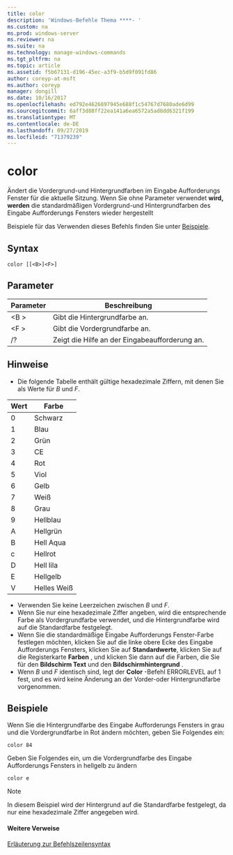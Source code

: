 ```yaml
---
title: color
description: 'Windows-Befehle Thema ****- '
ms.custom: na
ms.prod: windows-server
ms.reviewer: na
ms.suite: na
ms.technology: manage-windows-commands
ms.tgt_pltfrm: na
ms.topic: article
ms.assetid: f5b67131-d196-45ec-a3f9-b5d9f091fd86
author: coreyp-at-msft
ms.author: coreyp
manager: dongill
ms.date: 10/16/2017
ms.openlocfilehash: ed792e4626897945e688f1c54767d7680ade6d99
ms.sourcegitcommit: 6aff3d88ff22ea141a6ea6572a5ad8dd6321f199
ms.translationtype: MT
ms.contentlocale: de-DE
ms.lasthandoff: 09/27/2019
ms.locfileid: "71379239"
---
```

# <a name="color"></a>color



Ändert die Vordergrund-und Hintergrundfarben im Eingabe Aufforderungs Fenster für die aktuelle Sitzung. Wenn Sie ohne Parameter verwendet **wird, werden** die standardmäßigen Vordergrund-und Hintergrundfarben des Eingabe Aufforderungs Fensters wieder hergestellt

Beispiele für das Verwenden dieses Befehls finden Sie unter [Beispiele](#BKMK_examples).

## <a name="syntax"></a>Syntax

```
color [[<B>]<F>]
```

## <a name="parameters"></a>Parameter

|Parameter|Beschreibung|
|---------|-----------|
|\<B >|Gibt die Hintergrundfarbe an.|
|\<F >|Gibt die Vordergrundfarbe an.|
|/?|Zeigt die Hilfe an der Eingabeaufforderung an.|

## <a name="remarks"></a>Hinweise

-   Die folgende Tabelle enthält gültige hexadezimale Ziffern, mit denen Sie als Werte für *B* und *F*.

|Wert|Farbe|
|-----|-----|
|0|Schwarz|
|1|Blau|
|2|Grün|
|3|CE|
|4|Rot|
|5|Viol|
|6|Gelb|
|7|Weiß|
|8|Grau|
|9|Hellblau|
|A|Hellgrün|
|B|Hell Aqua|
|c|Hellrot|
|D|Hell lila|
|E|Hellgelb|
|V|Helles Weiß|
    
-   Verwenden Sie keine Leerzeichen zwischen *B* und *F*.
-   Wenn Sie nur eine hexadezimale Ziffer angeben, wird die entsprechende Farbe als Vordergrundfarbe verwendet, und die Hintergrundfarbe wird auf die Standardfarbe festgelegt.
-   Wenn Sie die standardmäßige Eingabe Aufforderungs Fenster-Farbe festlegen möchten, klicken Sie auf die linke obere Ecke des Eingabe Aufforderungs Fensters, klicken Sie auf **Standardwerte**, klicken Sie auf die Registerkarte **Farben** , und klicken Sie dann auf die Farben, die Sie für den **Bildschirm Text** und den **Bildschirmhintergrund** .
-   Wenn *B* und *F* identisch sind, legt der **Color** -Befehl ERRORLEVEL auf 1 fest, und es wird keine Änderung an der Vorder-oder Hintergrundfarbe vorgenommen.

## <a name="BKMK_examples"></a>Beispiele

Wenn Sie die Hintergrundfarbe des Eingabe Aufforderungs Fensters in grau und die Vordergrundfarbe in Rot ändern möchten, geben Sie Folgendes ein:
```
color 84
```
Geben Sie Folgendes ein, um die Vordergrundfarbe des Eingabe Aufforderungs Fensters in hellgelb zu ändern
```
color e
```

> [!NOTE]
> In diesem Beispiel wird der Hintergrund auf die Standardfarbe festgelegt, da nur eine hexadezimale Ziffer angegeben wird.

#### <a name="additional-references"></a>Weitere Verweise

[Erläuterung zur Befehlszeilensyntax](command-line-syntax-key.md)
